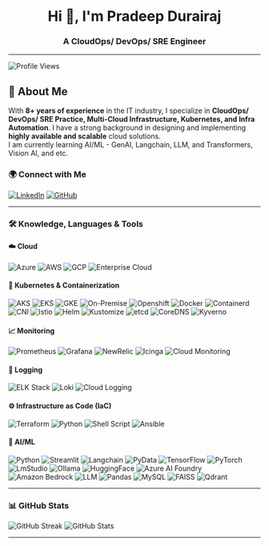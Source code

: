 <h1 align="center">Hi 👋, I'm Pradeep Durairaj</h1>
<h3 align="center">A CloudOps/ DevOps/ SRE Engineer</h3>

---
![Profile Views](https://komarev.com/ghpvc/?username=Pradeep-IT&label=Profile%20Views&color=blue&style=plastic)

## 👋 About Me  

With **8+ years of experience** in the IT industry, I specialize in **CloudOps/ DevOps/ SRE Practice, Multi-Cloud Infrastructure, Kubernetes, and Infra Automation**. I have a strong background in designing and implementing **highly available and scalable** cloud solutions.  
I am currently learning AI/ML - GenAI, Langchain, LLM, and Transformers, Vision AI, and etc.

### 🌍 Connect with Me
[![LinkedIn](https://img.shields.io/badge/-LinkedIn-0077B5?style=for-the-badge&logo=linkedin&logoColor=white)](https://www.linkedin.com/in/pradeepdurairaj/)
[![GitHub](https://img.shields.io/badge/-GitHub-181717?style=for-the-badge&logo=github&logoColor=white)](https://github.com/Pradeep2get)

---

### 🛠️ Knowledge, Languages & Tools

#### ☁️ Cloud 
![Azure](https://img.shields.io/badge/Azure-0078D4?style=for-the-badge&logo=microsoft-azure&logoColor=white)
![AWS](https://img.shields.io/badge/AWS-232F3E?style=for-the-badge&logo=amazon-aws&logoColor=white)
![GCP](https://img.shields.io/badge/Google_Cloud-4285F4?style=for-the-badge&logo=google-cloud&logoColor=white)
![Enterprise Cloud](https://img.shields.io/badge/Enterprise_Cloud-000000?style=for-the-badge&logo=cloud&logoColor=white)

#### 🚀 Kubernetes & Containerization
![AKS](https://img.shields.io/badge/AKS-0078D4?style=for-the-badge&logo=azure-kubernetes-service&logoColor=white)
![EKS](https://img.shields.io/badge/EKS-FF9900?style=for-the-badge&logo=amazon-eks&logoColor=white)
![GKE](https://img.shields.io/badge/GKE-4285F4?style=for-the-badge&logo=google-kubernetes-engine&logoColor=white)
![On-Premise](https://img.shields.io/badge/On_Premise-000000?style=for-the-badge&logo=kubernetes&logoColor=white)
![Openshift](https://img.shields.io/badge/OpenShift-EE0000?style=for-the-badge&logo=redhat&logoColor=white)
![Docker](https://img.shields.io/badge/Docker-2496ED?style=for-the-badge&logo=docker&logoColor=white)
![Containerd](https://img.shields.io/badge/Containerd-575757?style=for-the-badge&logo=containerd&logoColor=white)
![CNI](https://img.shields.io/badge/Container_Networking_CNI-326CE5?style=for-the-badge&logo=kubernetes&logoColor=white)
![Istio](https://img.shields.io/badge/Istio-466BB0?style=for-the-badge&logo=istio&logoColor=white)
![Helm](https://img.shields.io/badge/Helm-0F1689?style=for-the-badge&logo=helm&logoColor=white)
![Kustomize](https://img.shields.io/badge/Kustomize-326CE5?style=for-the-badge&logo=kubernetes&logoColor=white)
![etcd](https://img.shields.io/badge/etcd-0085CA?style=for-the-badge&logo=etcd&logoColor=white)
![CoreDNS](https://img.shields.io/badge/CoreDNS-243463?style=for-the-badge&logo=coredns&logoColor=white)
![Kyverno](https://img.shields.io/badge/Kyverno-326CE5?style=for-the-badge&logo=kubernetes&logoColor=white)

#### 📈 Monitoring
![Prometheus](https://img.shields.io/badge/Prometheus-E6522C?style=for-the-badge&logo=prometheus&logoColor=white)
![Grafana](https://img.shields.io/badge/Grafana-F46800?style=for-the-badge&logo=grafana&logoColor=white)
![NewRelic](https://img.shields.io/badge/NewRelic-008C99?style=for-the-badge&logo=new-relic&logoColor=white)
![Icinga](https://img.shields.io/badge/Icinga-0000FF?style=for-the-badge&logo=monitoring&logoColor=white)
![Cloud Monitoring](https://img.shields.io/badge/Cloud_Monitoring-4285F4?style=for-the-badge&logo=google-cloud&logoColor=white)

#### 📜 Logging
![ELK Stack](https://img.shields.io/badge/ELK-005571?style=for-the-badge&logo=elastic-stack&logoColor=white)
![Loki](https://img.shields.io/badge/Loki-000000?style=for-the-badge&logo=grafana&logoColor=white)
![Cloud Logging](https://img.shields.io/badge/Cloud_Logging-4285F4?style=for-the-badge&logo=google-cloud&logoColor=white)

#### ⚙️ Infrastructure as Code (IaC)
![Terraform](https://img.shields.io/badge/Terraform-623CE4?style=for-the-badge&logo=terraform&logoColor=white)
![Python](https://img.shields.io/badge/Python-3776AB?style=for-the-badge&logo=python&logoColor=white)
![Shell Script](https://img.shields.io/badge/Shell_Script-4EAA25?style=for-the-badge&logo=gnu-bash&logoColor=white)
![Ansible](https://img.shields.io/badge/Ansible-EE0000?style=for-the-badge&logo=ansible&logoColor=white)

#### 🤖 AI/ML
![Python](https://img.shields.io/badge/Python-3776AB?style=for-the-badge&logo=python&logoColor=white)
![Streamlit](https://img.shields.io/badge/Streamlit-FF4B4B?style=for-the-badge&logo=streamlit&logoColor=white)
![Langchain](https://img.shields.io/badge/Langchain-000000?style=for-the-badge&logo=ai&logoColor=white)
![PyData](https://img.shields.io/badge/PyData-3776AB?style=for-the-badge&logo=python&logoColor=white)
![TensorFlow](https://img.shields.io/badge/TensorFlow-FF6F00?style=for-the-badge&logo=tensorflow&logoColor=white)
![PyTorch](https://img.shields.io/badge/PyTorch-EE4C2C?style=for-the-badge&logo=pytorch&logoColor=white)
![LmStudio](https://img.shields.io/badge/LmStudio-000000?style=for-the-badge&logo=ai&logoColor=white)
![Ollama](https://img.shields.io/badge/Ollama-000000?style=for-the-badge&logo=ai&logoColor=white)
![HuggingFace](https://img.shields.io/badge/HuggingFace-FFCC00?style=for-the-badge&logo=hugging-face&logoColor=white)
![Azure AI Foundry](https://img.shields.io/badge/Azure_AI_Foundry-0078D4?style=for-the-badge&logo=microsoft-azure&logoColor=white)
![Amazon Bedrock](https://img.shields.io/badge/Amazon_Bedrock-FF9900?style=for-the-badge&logo=amazon-aws&logoColor=white)
![LLM](https://img.shields.io/badge/LLM-000000?style=for-the-badge&logo=ai&logoColor=white)
![Pandas](https://img.shields.io/badge/Pandas-150458?style=for-the-badge&logo=pandas&logoColor=white)
![MySQL](https://img.shields.io/badge/MySQL-4479A1?style=for-the-badge&logo=mysql&logoColor=white)
![FAISS](https://img.shields.io/badge/FAISS-000000?style=for-the-badge&logo=ai&logoColor=white)
![Qdrant](https://img.shields.io/badge/Qdrant-000000?style=for-the-badge&logo=ai&logoColor=white)


---

### 📊 GitHub Stats
![GitHub Streak](https://github-readme-streak-stats.herokuapp.com/?user=Pradeep2get&theme=dark)
![GitHub Stats](https://github-readme-stats.vercel.app/api?username=Pradeep2get&show_icons=true&theme=dark)

---

